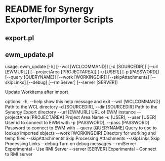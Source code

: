 # README for Synergy Exporter/Importer Scripts

## export.pl

## ewm_update.pl

usage: ewm_update [-h] [--wcl [WCLCOMMAND]] [-d [SOURCEDIR]] [--url [EWMURL]] [--projectArea [PROJECTAREA]] [-u [USER]] [-p [PASSWORD]] [--query [QUERYNAME]]
                  [--work [WORKINGDIR]] [--skipAttachments] [--skipLinks] [--debug] [--rmiServer] [--server [SERVER]]

Update Workitems after import

options:
  -h, --help            show this help message and exit
  --wcl [WCLCOMMAND]    Path to the WCL directory
  -d [SOURCEDIR], --dir [SOURCEDIR]
                        Path to the Synergy Export directory
  --url [EWMURL]        URL of EWM instance
  --projectArea [PROJECTAREA]
                        Project Area Name
  -u [USER], --user [USER]
                        User id to connect to EWM with
  -p [PASSWORD], --pass [PASSWORD]
                        Password to connect to EWM with
  --query [QUERYNAME]   Query to use to lookup imported objects
  --work [WORKINGDIR]   Directory for working and temp files
  --skipAttachments     Skip Processing Attachments
  --skipLinks           Skip Processing Links
  --debug               Turn on debug messages
  --rmiServer           Experimental - Use RMI Server
  --server [SERVER]     Experimental - Connect to RMI server